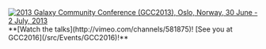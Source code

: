<div class='center'><a href='/Events/GCC2013'><img src='/Images/Logos/GCC2013Logo400.png' alt='2013 Galaxy Community Conference (GCC2013), Oslo, Norway, 30 June - 2 July, 2013'  /></a>
<br />**[Watch the talks](http://vimeo.com/channels/581875)!  [See you at GCC2016](/src/Events/GCC2016)!**
</div>
